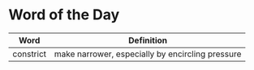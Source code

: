 # Word of the Day

|Word|Definition|
|---|---|
|constrict|make narrower, especially by encircling pressure|